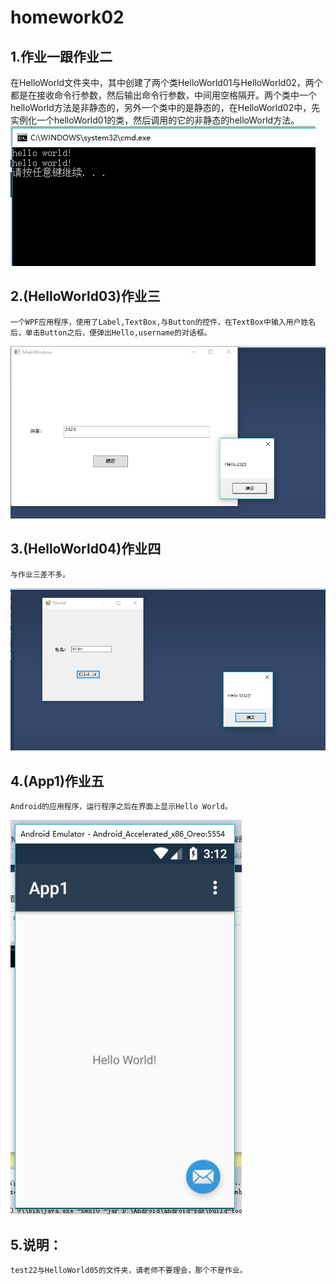 # homework02
## 1.作业一跟作业二
   在HelloWorld文件夹中，其中创建了两个类HelloWorld01与HelloWorld02，两个都是在接收命令行参数，然后输出命令行参数，中间用空格隔开。两个类中一个helloWorld方法是非静态的，另外一个类中的是静态的，在HelloWorld02中，先实例化一个helloWorld01的类，然后调用的它的非静态的helloWorld方法。
![](pictures/1-2.PNG "1-2")
## 2.(HelloWorld03)作业三
    一个WPF应用程序，使用了Label,TextBox,与Button的控件，在TextBox中输入用户姓名后，单击Button之后，便弹出Hello,username的对话框。
![](pictures/3.PNG "3")
## 3.(HelloWorld04)作业四
    与作业三差不多。
![](pictures/4.PNG "4")
## 4.(App1)作业五
    Android的应用程序，运行程序之后在界面上显示Hello World。
![](pictures/5.PNG "5")
## 5.说明：
    test22与HelloWorld05的文件夹，请老师不要理会，那个不是作业。
